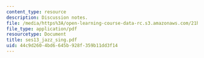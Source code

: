 ```yaml
---
content_type: resource
description: Discussion notes.
file: /media/https%3A/open-learning-course-data-rc.s3.amazonaws.com/21h-221-the-places-of-migration-in-united-states-history-fall-2006/44c9d2604bd6645b928f359b11dd3f14_ses13_jazz_sing.pdf
file_type: application/pdf
resourcetype: Document
title: ses13_jazz_sing.pdf
uid: 44c9d260-4bd6-645b-928f-359b11dd3f14
---
```

